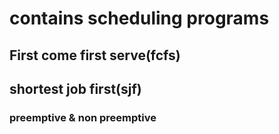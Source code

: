 # contains scheduling programs
## First come first serve(fcfs)
## shortest job first(sjf)
### preemptive & non preemptive
